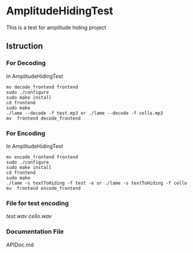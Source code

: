 # AmplitudeHidingTest
This is a test for amplitude hiding project

## Istruction 

### For Decoding
In AmplitudeHidingTest
```
mv decode_frontend frontend
sudo ./configure
sudo make install
cd frontend 
sudo make
./lame --decode -f test.mp3 or ./lame --decode -f cello.mp3
mv  frontend decode_frontend
```

### For Encoding
In AmplitudeHidingTest
```
mv encode_frontend frontend
sudo ./configure
sudo make install
cd frontend 
sudo make
./lame -s textToHiding -f test -e or ./lame -s textToHiding -f cello
mv  frontend encode_frontend
```
### File for test encoding
*test.wav*
*cello.wav*

### Documentation File
APIDoc.md
